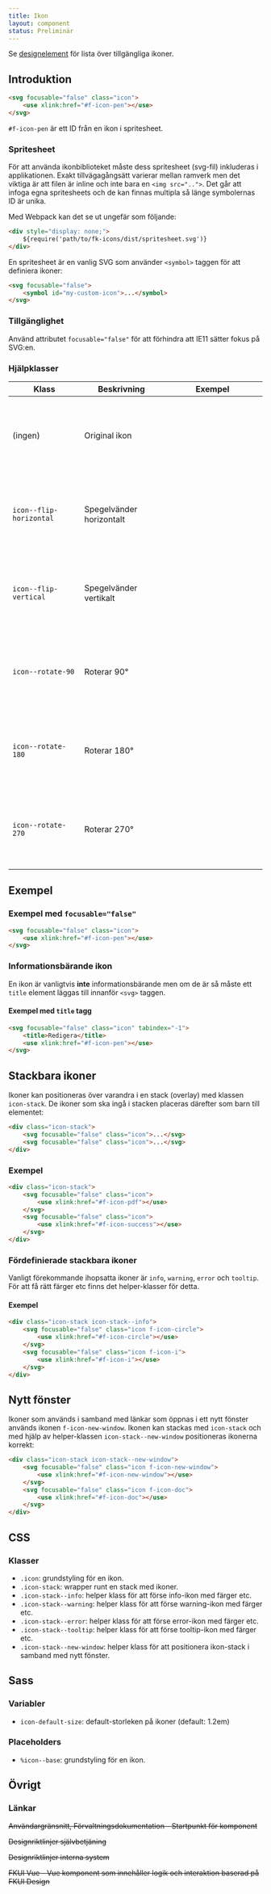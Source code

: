 ```yaml
---
title: Ikon
layout: component
status: Preliminär
---
```


Se [designelement](designtokens/icons) för lista över tillgängliga ikoner.

## Introduktion

```html raw
<svg focusable="false" class="icon">
    <use xlink:href="#f-icon-pen"></use>
</svg>
```

`#f-icon-pen` är ett ID från en ikon i spritesheet.

### Spritesheet

För att använda ikonbiblioteket måste dess spritesheet (svg-fil) inkluderas i applikationen.
Exakt tillvägagångsätt varierar mellan ramverk men det viktiga är att filen är inline och inte bara en `<img src="..">`.
Det går att infoga egna spritesheets och de kan finnas multipla så länge symbolernas ID är unika.

Med Webpack kan det se ut ungefär som följande:

```html raw
<div style="display: none;">
    ${require('path/to/fk-icons/dist/spritesheet.svg')}
</div>
```

En spritesheet är en vanlig SVG som använder `<symbol>` taggen för att definiera ikoner:

```html raw
<svg focusable="false">
    <symbol id="my-custom-icon">...</symbol>
</svg>
```

### Tillgänglighet

Använd attributet `focusable="false"` för att förhindra att IE11 sätter fokus på SVG:en.

### Hjälpklasser

| Klass                   | Beskrivning              | Exempel                                                                                                |
| ----------------------- | ------------------------ | ------------------------------------------------------------------------------------------------------ |
| (ingen)                 | Original ikon            | <svg focusable="false" class="icon"><use xlink:href="#f-icon-reply"></use></svg>                       |
| `icon--flip-horizontal` | Spegelvänder horizontalt | <svg focusable="false" class="icon icon--flip-horizontal"><use xlink:href="#f-icon-reply"></use></svg> |
| `icon--flip-vertical`   | Spegelvänder vertikalt   | <svg focusable="false" class="icon icon--flip-vertical"><use xlink:href="#f-icon-reply"></use></svg>   |
| `icon--rotate-90`       | Roterar 90&deg;          | <svg focusable="false" class="icon icon--rotate-90"><use xlink:href="#f-icon-reply"></use></svg>       |
| `icon--rotate-180`      | Roterar 180&deg;         | <svg focusable="false" class="icon icon--rotate-180"><use xlink:href="#f-icon-reply"></use></svg>      |
| `icon--rotate-270`      | Roterar 270&deg;         | <svg focusable="false" class="icon icon--rotate-270"><use xlink:href="#f-icon-reply"></use></svg>      |

## Exempel

### Exempel med `focusable="false"`

```html
<svg focusable="false" class="icon">
    <use xlink:href="#f-icon-pen"></use>
</svg>
```

### Informationsbärande ikon

En ikon är vanligtvis **inte** informationsbärande men om de är så måste ett `title` element läggas till innanför `<svg>` taggen.

#### Exempel med `title` tagg

```html
<svg focusable="false" class="icon" tabindex="-1">
    <title>Redigera</title>
    <use xlink:href="#f-icon-pen"></use>
</svg>
```

## Stackbara ikoner

Ikoner kan positioneras över varandra i en stack (overlay) med klassen `icon-stack`. De ikoner som ska ingå i stacken placeras därefter som barn till elementet:

```html raw
<div class="icon-stack">
    <svg focusable="false" class="icon">...</svg>
    <svg focusable="false" class="icon">...</svg>
</div>
```

### Exempel

```html
<div class="icon-stack">
    <svg focusable="false" class="icon">
        <use xlink:href="#f-icon-pdf"></use>
    </svg>
    <svg focusable="false" class="icon">
        <use xlink:href="#f-icon-success"></use>
    </svg>
</div>
```

### Fördefinierade stackbara ikoner

Vanligt förekommande ihopsatta ikoner är `info`, `warning`, `error` och `tooltip`. För att få rätt färger etc finns det helper-klasser för detta.

#### Exempel

```html
<div class="icon-stack icon-stack--info">
    <svg focusable="false" class="icon f-icon-circle">
        <use xlink:href="#f-icon-circle"></use>
    </svg>
    <svg focusable="false" class="icon f-icon-i">
        <use xlink:href="#f-icon-i"></use>
    </svg>
</div>
```

## Nytt fönster

Ikoner som används i samband med länkar som öppnas i ett nytt fönster används ikonen `f-icon-new-window`.
Ikonen kan stackas med `icon-stack` och med hjälp av helper-klassen `icon-stack--new-window` positioneras ikonerna korrekt:

```html
<div class="icon-stack icon-stack--new-window">
    <svg focusable="false" class="icon f-icon-new-window">
        <use xlink:href="#f-icon-new-window"></use>
    </svg>
    <svg focusable="false" class="icon f-icon-doc">
        <use xlink:href="#f-icon-doc"></use>
    </svg>
</div>
```

## CSS

### Klasser

-   `.icon`: grundstyling för en ikon.
-   `.icon-stack`: wrapper runt en stack med ikoner.
-   `.icon-stack--info`: helper klass för att förse info-ikon med färger etc.
-   `.icon-stack--warning`: helper klass för att förse warning-ikon med färger etc.
-   `.icon-stack--error`: helper klass för att förse error-ikon med färger etc.
-   `.icon-stack--tooltip`: helper klass för att förse tooltip-ikon med färger etc.
-   `.icon-stack--new-window`: helper klass för att positionera ikon-stack i samband med nytt fönster.

## Sass

### Variabler

-   `icon-default-size`: default-storleken på ikoner (default: 1.2em)

### Placeholders

-   `%icon--base`: grundstyling för en ikon.

## Övrigt

### Länkar

~~Användargränsnitt, Förvaltningsdokumentation - Startpunkt för komponent~~

~~Designriktlinjer självbetjäning~~

~~Designriktlinjer interna system~~

~~FKUI Vue - Vue komponent som innehåller logik och interaktion baserad på FKUI Design~~
